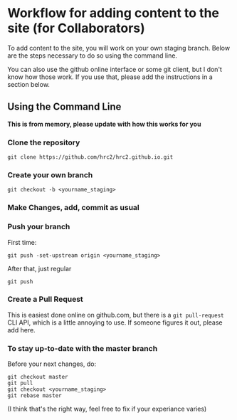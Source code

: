 # Workflow for adding content to the site (for Collaborators)

To add content to the site, you will work on your own staging branch. Below are the steps necessary to do so using the command line. 

You can also use the github online interface or some git client, but I don't know how those work. If you use that, please add the instructions in a section below.

## Using the Command Line

**This is from memory, please update with how this works for you**

### Clone the repository

`git clone https://github.com/hrc2/hrc2.github.io.git`

### Create your own branch

`git checkout -b <yourname_staging>` 

### Make Changes, add, commit as usual

### Push your branch 

First time:

`git push -set-upstream origin <yourname_staging>`

After that, just regular

`git push`

### Create a Pull Request

This is easiest done online on github.com, but there is a `git pull-request` CLI API, which is a little annoying to use. If someone figures it out, please add here.

### To stay up-to-date with the master branch

Before your next changes, do:

```
git checkout master
git pull
git checkout <yourname_staging>
git rebase master
```

(I think that's the right way, feel free to fix if your experiance varies)
